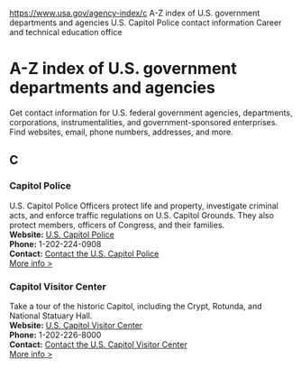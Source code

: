 

https://www.usa.gov/agency-index/c
A-Z index of U.S. government departments and agencies
U.S. Capitol Police contact information
Career and technical education office

# A-Z index of U.S. government departments and agencies

Get contact information for U.S. federal government agencies, departments, corporations, instrumentalities, and government-sponsored enterprises. Find websites, email, phone numbers, addresses, and more.

## C

### Capitol Police
U.S. Capitol Police Officers protect life and property, investigate criminal acts, and enforce traffic regulations on U.S. Capitol Grounds. They also protect members, officers of Congress, and their families.  
**Website:** [U.S. Capitol Police](https://www.uscp.gov/)  
**Phone:** 1-202-224-0908  
**Contact:** [Contact the U.S. Capitol Police](https://www.uscp.gov/contact-us)  
[More info >](https://www.usa.gov/agencies/u-s-capitol-police)

### Capitol Visitor Center
Take a tour of the historic Capitol, including the Crypt, Rotunda, and National Statuary Hall.  
**Website:** [U.S. Capitol Visitor Center](http://www.visitthecapitol.gov)  
**Phone:** 1-202-226-8000  
**Contact:** [Contact the U.S. Capitol Visitor Center](https://www.visitthecapitol.gov/contact-us)  
[More info >](https://www.usa.gov/agencies/u-s-capitol-visitor-center)
